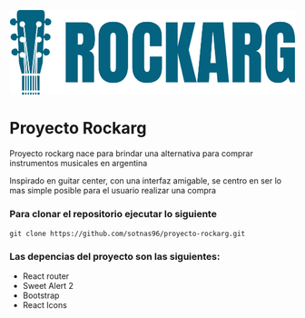 ![](./src/images/logoBlue-noBack.png "proyecto rockarg")
# Proyecto Rockarg

<p>Proyecto rockarg nace para brindar una alternativa para comprar instrumentos musicales en argentina</p>
<p>Inspirado en guitar center, con una interfaz amigable, se centro en ser lo mas simple posible para el usuario realizar una compra</p>

### Para clonar el repositorio ejecutar lo siguiente

```
git clone https://github.com/sotnas96/proyecto-rockarg.git
```
### Las depencias del proyecto son las siguientes:

- React router
- Sweet Alert 2
- Bootstrap 
- React Icons

